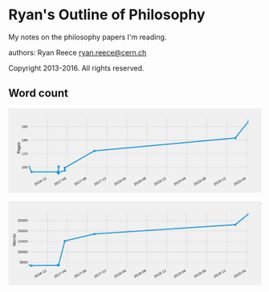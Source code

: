 Ryan's Outline of Philosophy
===========================================

My notes on the philosophy papers I'm reading.

authors:
Ryan Reece  <ryan.reece@cern.ch>

Copyright 2013-2016.  All rights reserved.


Word count
----------------------------------

![Page count over time.](wordcount/pages.png)

![Word count over time.](wordcount/words.png)
